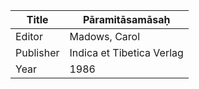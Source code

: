 |Title | Pāramitāsamāsaḥ 
| --- | --- 
|Editor | Madows, Carol
|Publisher | Indica et Tibetica Verlag
|Year | 1986